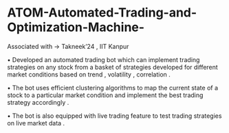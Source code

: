 # ATOM-Automated-Trading-and-Optimization-Machine-
Associated with -> Takneek’24 , IIT Kanpur

• Developed an automated trading bot which can implement trading strategies on any stock from a basket of strategies developed for different
market conditions based on trend , volatility , correlation .

• The bot uses efficient clustering algorithms to map the current state of a stock to a particular market condition and implement the best
trading strategy accordingly .

• The bot is also equipped with live trading feature to test trading strategies on live market data .
